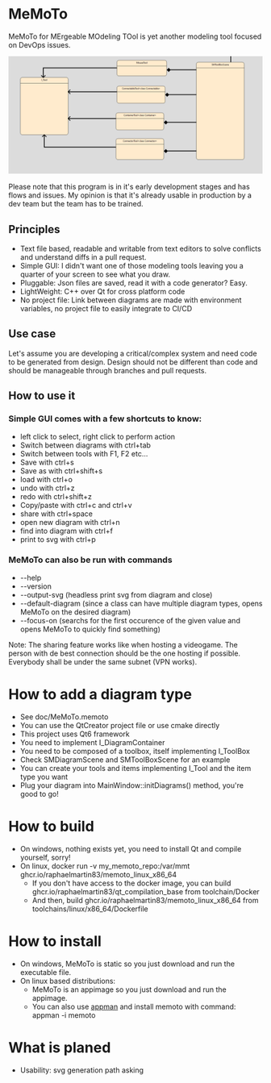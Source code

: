 # MeMoTo

MeMoTo for MErgeable MOdeling TOol is yet another modeling tool focused on DevOps issues.

![Class diagram sample](doc/ClassDiagramSample.png)

Please note that this program is in it's early development stages and has flows and issues. My opinion is that it's already usable in production by a dev team but the team has to be trained.

## Principles

- Text file based, readable and writable from text editors to solve conflicts and understand diffs in a pull request.
- Simple GUI: I didn't want one of those modeling tools leaving you a quarter of your screen to see what you draw.
- Pluggable: Json files are saved, read it with a code generator? Easy.
- LightWeight: C++ over Qt for cross platform code
- No project file: Link between diagrams are made with environment variables, no project file to easily integrate to CI/CD

## Use case

Let's assume you are developing a critical/complex system and need code to be generated from design. Design should not be different than code and should be manageable through branches and pull requests.

## How to use it

### Simple GUI comes with a few shortcuts to know:

- left click to select, right click to perform action
- Switch between diagrams with ctrl+tab
- Switch between tools with F1, F2 etc...
- Save with ctrl+s
- Save as with ctrl+shift+s
- load with ctrl+o
- undo with ctrl+z
- redo with ctrl+shift+z
- Copy/paste with ctrl+c and ctrl+v
- share with ctrl+space
- open new diagram with ctrl+n
- find into diagram with ctrl+f
- print to svg with ctrl+p

### MeMoTo can also be run with commands

- --help
- --version
- --output-svg (headless print svg from diagram and close)
- --default-diagram (since a class can have multiple diagram types, opens MeMoTo on the desired diagram)
- --focus-on (searchs for the first occurence of the given value and opens MeMoTo to quickly find something)

Note: The sharing feature works like when hosting a videogame. The person with de best connection should be the one hosting if possible. Everybody shall be under the same subnet (VPN works).

# How to add a diagram type

- See doc/MeMoTo.memoto
- You can use the QtCreator project file or use cmake directly
- This project uses Qt6 framework
- You need to implement I_DiagramContainer
- You need to be composed of a toolbox, itself implementing I_ToolBox
- Check SMDiagramScene and SMToolBoxScene for an example
- You can create your tools and items implementing I_Tool and the item type you want
- Plug your diagram into MainWindow::initDiagrams() method, you're good to go!

# How to build
- On windows, nothing exists yet, you need to install Qt and compile yourself, sorry!
- On linux, docker run -v my_memoto_repo:/var/mmt ghcr.io/raphaelmartin83/memoto_linux_x86_64
  - If you don't have access to the docker image, you can build ghcr.io/raphaelmartin83/qt_compilation_base from toolchain/Docker
  - And then, build ghcr.io/raphaelmartin83/memoto_linux_x86_64 from toolchains/linux/x86_64/Dockerfile

# How to install

- On windows, MeMoTo is static so you just download and run the executable file.
- On linux based distributions:
  - MeMoTo is an appimage so you just download and run the appimage.
  - You can also use [appman](https://github.com/ivan-hc/AppMan) and install memoto with command: appman -i memoto

# What is planed

- Usability: svg generation path asking

